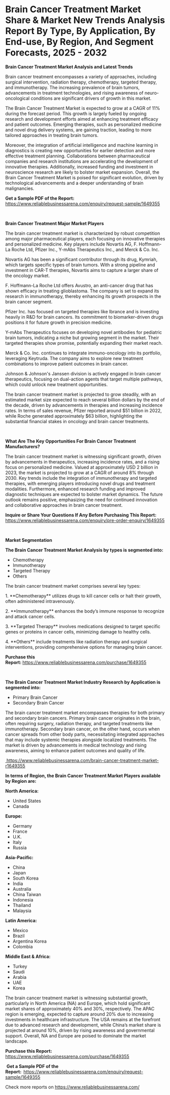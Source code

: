 <p><h1>Brain Cancer Treatment Market Share & Market New Trends Analysis Report By Type, By Application, By End-use, By Region, And Segment Forecasts, 2025 - 2032</h1></p><p><strong>Brain Cancer Treatment Market Analysis and Latest Trends</strong></p>
<p><p>Brain cancer treatment encompasses a variety of approaches, including surgical intervention, radiation therapy, chemotherapy, targeted therapy, and immunotherapy. The increasing prevalence of brain tumors, advancements in treatment technologies, and rising awareness of neuro-oncological conditions are significant drivers of growth in this market.</p><p>The Brain Cancer Treatment Market is expected to grow at a CAGR of 11% during the forecast period. This growth is largely fueled by ongoing research and development efforts aimed at enhancing treatment efficacy and patient outcomes. Emerging therapies, such as personalized medicine and novel drug delivery systems, are gaining traction, leading to more tailored approaches in treating brain tumors.</p><p>Moreover, the integration of artificial intelligence and machine learning in diagnostics is creating new opportunities for earlier detection and more effective treatment planning. Collaborations between pharmaceutical companies and research institutions are accelerating the development of innovative therapies. Additionally, increased funding and investment in neuroscience research are likely to bolster market expansion. Overall, the Brain Cancer Treatment Market is poised for significant evolution, driven by technological advancements and a deeper understanding of brain malignancies.</p></p>
<p><strong>Get a Sample PDF of the Report:&nbsp;</strong> <a href="https://www.reliablebusinessarena.com/enquiry/request-sample/1649355?utm_campaign=2513&utm_medium=2&utm_source=Github&utm_content=ia&utm_term=03032025&utm_id=brain-cancer-treatment">https://www.reliablebusinessarena.com/enquiry/request-sample/1649355</a></p>
<p>&nbsp;</p>
<p><strong>Brain Cancer Treatment Major Market Players</strong></p>
<p><p>The brain cancer treatment market is characterized by robust competition among major pharmaceutical players, each focusing on innovative therapies and personalized medicine. Key players include Novartis AG, F. Hoffmann-La Roche Ltd, Pfizer Inc., Y-mAbs Therapeutics Inc., and Merck & Co. Inc. </p><p>Novartis AG has been a significant contributor through its drug, Kymriah, which targets specific types of brain tumors. With a strong pipeline and investment in CAR-T therapies, Novartis aims to capture a larger share of the oncology market.</p><p>F. Hoffmann-La Roche Ltd offers Avustro, an anti-cancer drug that has shown efficacy in treating glioblastoma. The company is set to expand its research in immunotherapy, thereby enhancing its growth prospects in the brain cancer segment.</p><p>Pfizer Inc. has focused on targeted therapies like Ibrance and is investing heavily in R&D for brain cancers. Its commitment to biomarker-driven drugs positions it for future growth in precision medicine.</p><p>Y-mAbs Therapeutics focuses on developing novel antibodies for pediatric brain tumors, indicating a niche but growing segment in the market. Their targeted therapies show promise, potentially expanding their market reach.</p><p>Merck & Co. Inc. continues to integrate immuno-oncology into its portfolio, leveraging Keytruda. The company aims to explore new treatment combinations to improve patient outcomes in brain cancer.</p><p>Johnson & Johnson's Janssen division is actively engaged in brain cancer therapeutics, focusing on dual-action agents that target multiple pathways, which could unlock new treatment opportunities.</p><p>The brain cancer treatment market is projected to grow steadily, with an estimated market size expected to reach several billion dollars by the end of the decade, driven by advancements in therapies and increasing incidence rates. In terms of sales revenue, Pfizer reported around $51 billion in 2022, while Roche generated approximately $63 billion, highlighting the substantial financial stakes in oncology and brain cancer treatments.</p></p>
<p>&nbsp;</p>
<p><strong>What Are The Key Opportunities For Brain Cancer Treatment Manufacturers?</strong></p>
<p><p>The brain cancer treatment market is witnessing significant growth, driven by advancements in therapeutics, increasing incidence rates, and a rising focus on personalized medicine. Valued at approximately USD 2 billion in 2023, the market is projected to grow at a CAGR of around 8% through 2030. Key trends include the integration of immunotherapy and targeted therapies, with emerging players introducing novel drugs and treatment modalities. Furthermore, enhanced research funding and improved diagnostic techniques are expected to bolster market dynamics. The future outlook remains positive, emphasizing the need for continued innovation and collaborative approaches in brain cancer treatment.</p></p>
<p><strong>Inquire or Share Your Questions If Any Before Purchasing This Report:</strong> <a href="https://www.reliablebusinessarena.com/enquiry/pre-order-enquiry/1649355?utm_campaign=2513&utm_medium=2&utm_source=Github&utm_content=ia&utm_term=03032025&utm_id=brain-cancer-treatment">https://www.reliablebusinessarena.com/enquiry/pre-order-enquiry/1649355</a></p>
<p>&nbsp;</p>
<p><strong>Market Segmentation</strong></p>
<p><strong>The Brain Cancer Treatment Market Analysis by types is segmented into:</strong></p>
<p><ul><li>Chemotherapy</li><li>Immunotherapy</li><li>Targeted Therapy</li><li>Others</li></ul></p>
<p><p>The brain cancer treatment market comprises several key types: </p><p>1. **Chemotherapy** utilizes drugs to kill cancer cells or halt their growth, often administered intravenously. </p><p>2. **Immunotherapy** enhances the body’s immune response to recognize and attack cancer cells. </p><p>3. **Targeted Therapy** involves medications designed to target specific genes or proteins in cancer cells, minimizing damage to healthy cells. </p><p>4. **Others** include treatments like radiation therapy and surgical interventions, providing comprehensive options for managing brain cancer.</p></p>
<p><strong>Purchase this Report:&nbsp;</strong><a href="https://www.reliablebusinessarena.com/purchase/1649355?utm_campaign=2513&utm_medium=2&utm_source=Github&utm_content=ia&utm_term=03032025&utm_id=brain-cancer-treatment">https://www.reliablebusinessarena.com/purchase/1649355</a></p>
<p>&nbsp;</p>
<p><strong>The Brain Cancer Treatment Market Industry Research by Application is segmented into:</strong></p>
<p><ul><li>Primary Brain Cancer</li><li>Secondary Brain Cancer</li></ul></p>
<p><p>The brain cancer treatment market encompasses therapies for both primary and secondary brain cancers. Primary brain cancer originates in the brain, often requiring surgery, radiation therapy, and targeted treatments like immunotherapy. Secondary brain cancer, on the other hand, occurs when cancer spreads from other body parts, necessitating integrated approaches that may include systemic therapies alongside localized treatments. The market is driven by advancements in medical technology and rising awareness, aiming to enhance patient outcomes and quality of life.</p></p>
<p><a href="https://www.reliablebusinessarena.com/brain-cancer-treatment-market-r1649355?utm_campaign=2513&utm_medium=2&utm_source=Github&utm_content=ia&utm_term=03032025&utm_id=brain-cancer-treatment">&nbsp;https://www.reliablebusinessarena.com/brain-cancer-treatment-market-r1649355</a></p>
<p><strong>In terms of Region, the Brain Cancer Treatment Market Players available by Region are:</strong></p>
<p>
    <p> <strong> North America: </strong>
        <ul>
            <li>United States</li>
            <li>Canada</li>
        </ul>
        </p> 
    <p> <strong> Europe: </strong>
        <ul>
            <li>Germany</li>
            <li>France</li>
            <li>U.K.</li>
            <li>Italy</li>
            <li>Russia</li>
        </ul>
        </p> 
    <p> <strong> Asia-Pacific: </strong>
        <ul>
            <li>China</li>
            <li>Japan</li>
            <li>South Korea</li>
            <li>India</li>
            <li>Australia</li>
            <li>China Taiwan</li>
            <li>Indonesia</li>
            <li>Thailand</li>
            <li>Malaysia</li>
        </ul>
        </p> 
    <p> <strong> Latin America: </strong>
        <ul>
            <li>Mexico</li>
            <li>Brazil</li>
            <li>Argentina Korea</li>
            <li>Colombia</li>
        </ul>
        </p> 
    <p> <strong> Middle East & Africa: </strong>
        <ul>
            <li>Turkey</li>
            <li>Saudi</li>
            <li>Arabia</li>
            <li>UAE</li>
            <li>Korea</li>
        </ul>
    </p>
    </p>
<p><p>The brain cancer treatment market is witnessing substantial growth, particularly in North America (NA) and Europe, which hold significant market shares of approximately 40% and 30%, respectively. The APAC region is emerging, expected to capture around 20% due to increasing investments in healthcare infrastructure. The USA remains at the forefront due to advanced research and development, while China’s market share is projected at around 10%, driven by rising awareness and governmental support. Overall, NA and Europe are poised to dominate the market landscape.</p></p>
<p><strong>Purchase this Report: </strong><a href="https://www.reliablebusinessarena.com/purchase/1649355?utm_campaign=2513&utm_medium=2&utm_source=Github&utm_content=ia&utm_term=03032025&utm_id=brain-cancer-treatment">https://www.reliablebusinessarena.com/purchase/1649355</a></p>
<p>&nbsp;<strong>Get a Sample PDF of the Report:&nbsp;&nbsp;</strong><a href="https://www.reliablebusinessarena.com/enquiry/request-sample/1649355?utm_campaign=2513&utm_medium=2&utm_source=Github&utm_content=ia&utm_term=03032025&utm_id=brain-cancer-treatment">https://www.reliablebusinessarena.com/enquiry/request-sample/1649355</a></p>
<p><strong></strong></p>
<p>Check more reports on <a href="https://www.reliablebusinessarena.com/?utm_campaign=2513&utm_medium=2&utm_source=Github&utm_content=ia&utm_term=03032025&utm_id=brain-cancer-treatment">https://www.reliablebusinessarena.com/</a></p>